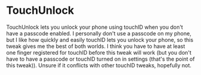 TouchUnlock
===========

TouchUnlock lets you unlock your phone using touchID when you don't have a passcode enabled. I personally don't use a passcode on my phone, but I like how quickly and easily touchID lets you unlock your phone, so this tweak gives me the best of both worlds. I think you have to have at least one finger registered for touchID before this tweak will work (but you don't have to have a passcode or touchID turned on in settings (that's the point of this tweak)). Unsure if it conflicts with other touchID tweaks, hopefully not.
